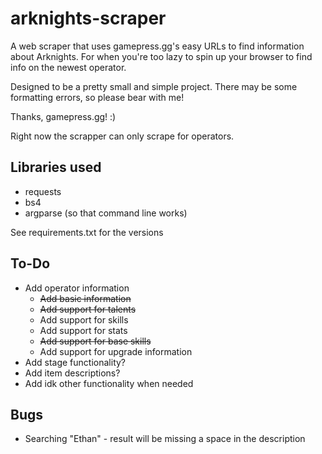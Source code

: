 # arknights-scraper

A web scraper that uses gamepress.gg's easy URLs to find information about Arknights. For when you're too lazy to spin up your browser to find info on the newest operator.

Designed to be a pretty small and simple project. There may be some formatting errors, so please bear with me!

Thanks, gamepress.gg! :)

Right now the scrapper can only scrape for operators.

## Libraries used

- requests
- bs4
- argparse (so that command line works)

See requirements.txt for the versions

## To-Do

- Add operator information
  - ~~Add basic information~~
  - ~~Add support for talents~~
  - Add support for skills
  - Add support for stats
  - ~~Add support for base skills~~
  - Add support for upgrade information
- Add stage functionality?
- Add item descriptions?
- Add idk other functionality when needed

## Bugs

- Searching "Ethan" - result will be missing a space in the description
